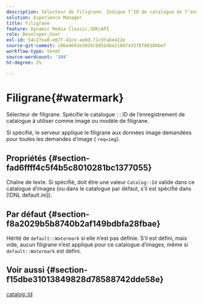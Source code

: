```yaml
---
description: Sélecteur de filigrane. Indique l’ID de catalogue de l’enregistrement de catalogue à utiliser comme image ou modèle de filigrane.
solution: Experience Manager
title: Filigrane
feature: Dynamic Media Classic,SDK/API
role: Developer,User
exl-id: 54c27ea0-e87f-41ce-ae8d-71c9fabe412e
source-git-commit: 206e4643e3926cb85b4be2189743578f88180be7
workflow-type: tm+mt
source-wordcount: '104'
ht-degree: 2%

---
```


# Filigrane{#watermark}

Sélecteur de filigrane. Spécifie le catalogue : : ID de l’enregistrement de catalogue à utiliser comme image ou modèle de filigrane.

Si spécifié, le serveur applique le filigrane aux données image demandées pour toutes les demandes d’image ( `req=img`).

## Propriétés {#section-fad6ffff4c5f4b5c8010281bc1377055}

Chaîne de texte. Si spécifié, doit être une valeur `Catalog::Id` valide dans ce catalogue d’images (ou dans le catalogue par défaut, s’il est spécifié dans [!DNL default.ini]).

## Par défaut {#section-f8a2029b5b8740b2af149bdbfa28fbae}

Hérité de `default::Watermark` si elle n’est pas définie. S’il est défini, mais vide, aucun filigrane n’est appliqué pour ce catalogue d’images, même si `default::Watermark` est défini.

## Voir aussi {#section-f15dbe31013849828d78588742dde58e}

[catalog::Id](/help/aem-is-ir-api/is-api/image-catalog/image-serving-api-ref/c-image-catalog-reference/c-image-svg-data-reference/c-image-data-reference/r-id-cat.md)
